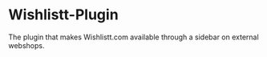 Wishlistt-Plugin
================

The plugin that makes Wishlistt.com available through a sidebar on external webshops.
